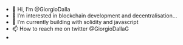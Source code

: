 - 👋 Hi, I’m @GiorgioDalla
- 👀 I’m interested in blockchain development and decentralisation...
- 🌱 I’m currently building with solidity and javascript
- 📫 How to reach me on twitter @GiorgioDallaG 
- 

<!---
GiorgioDalla/GiorgioDalla is a ✨ special ✨ repository because its `README.md` (this file) appears on your GitHub profile.
You can click the Preview link to take a look at your changes.
--->
